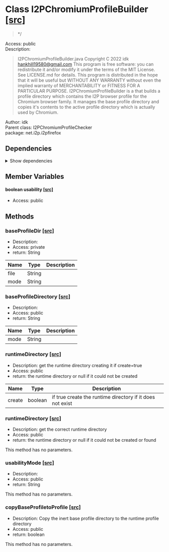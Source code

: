 # Class I2PChromiumProfileBuilder [[src]](src/java/net/i2p/i2pfirefox/I2PChromiumProfileBuilder.java)  

 > */  

Access: public  
Description:  
 > I2PChromiumProfileBuilder.java Copyright C 2022 idk <hankhill19580@gmail.com> This program is free software: you can redistribute it and/or modify it under the terms of the MIT License. See LICENSE.md for details. This program is distributed in the hope that it will be useful but WITHOUT ANY WARRANTY without even the implied warranty of MERCHANTABILITY or FITNESS FOR A PARTICULAR PURPOSE. I2PChromiumProfileBuilder is a that builds a profile directory which contains the I2P browser profile for the Chromium browser family. It manages the base profile directory and copies it's contents to the active profile directory which is actually used by Chromium.  

Author: idk   
Parent class: I2PChromiumProfileChecker  
package: net.i2p.i2pfirefox  

## Dependencies

<details>  
  <summary>  
    Show dependencies  
  </summary>  
  <ul>  
<li>java.io.File</li>
  </ul>  
</details>  

## Member Variables

#### boolean usability [[src]](src/java/net/i2p/i2pfirefox/I2PChromiumProfileBuilder.java#L)

 >   

+ Access: public  

## Methods

### baseProfileDir [[src]](src/java/net/i2p/i2pfirefox/I2PChromiumProfileBuilder.java#L26)

+ Description:   
+ Access: private  
+ return: String  

| Name | Type | Description |  
| ----- | ----- | ----- |  
| file | String |  |  
| mode | String |  |  


### baseProfileDirectory [[src]](src/java/net/i2p/i2pfirefox/I2PChromiumProfileBuilder.java#L50)

+ Description:   
+ Access: public  
+ return: String  

| Name | Type | Description |  
| ----- | ----- | ----- |  
| mode | String |  |  


### runtimeDirectory [[src]](src/java/net/i2p/i2pfirefox/I2PChromiumProfileBuilder.java#L74)

+ Description: get the runtime directory creating it if create=true   
+ Access: public  
+ return: the runtime directory or null if it could not be created   

| Name | Type | Description |  
| ----- | ----- | ----- |  
| create | boolean | if true create the runtime directory if it does not exist  |  


### runtimeDirectory [[src]](src/java/net/i2p/i2pfirefox/I2PChromiumProfileBuilder.java#L85)

+ Description: get the correct runtime directory   
+ Access: public  
+ return: the runtime directory or null if it could not be created or found   

This method has no parameters.  


### usabilityMode [[src]](src/java/net/i2p/i2pfirefox/I2PChromiumProfileBuilder.java#L100)

+ Description:   
+ Access: public  
+ return: String  

This method has no parameters.  


### copyBaseProfiletoProfile [[src]](src/java/net/i2p/i2pfirefox/I2PChromiumProfileBuilder.java#L111)

+ Description: Copy the inert base profile directory to the runtime profile directory   
+ Access: public  
+ return: boolean  

This method has no parameters.  


